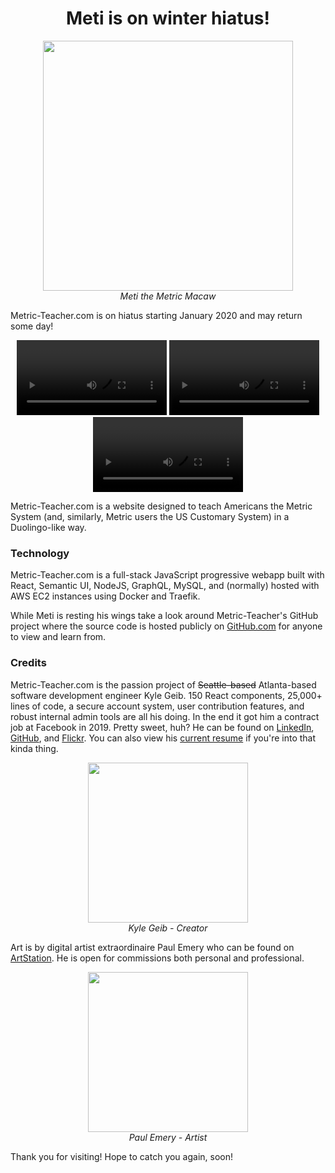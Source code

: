 <h1 align="center">Meti is on winter hiatus!</h1>

<p align="center">
  <img src="https://s3-us-west-2.amazonaws.com/metric-teacher/media/mascot/thumbs-up.png" width="400" />
  <br />
  <em>Meti the Metric Macaw</em>
</p>

Metric-Teacher.com is on hiatus starting January 2020 and may return some day!

<p align="center">
  <video loop autoplay width="240px">
    <source src="https://metric-teacher.s3-us-west-2.amazonaws.com/media/welcome/03-challenge-kickoff-short.mp4" type="video/mp4">
  </video>
  <video loop autoplay width="240px">
    <source src="https://metric-teacher.s3-us-west-2.amazonaws.com/media/welcome/04-tips.mp4" type="video/mp4">
  </video>
  <video loop autoplay width="240px">
    <source src="https://metric-teacher.s3-us-west-2.amazonaws.com/media/welcome/06-subjects.mp4" type="video/mp4">
  </video>
</p>

Metric-Teacher.com is a website designed to teach Americans the Metric System (and, similarly, Metric users the US Customary System) in a Duolingo-like way.

### Technology
Metric-Teacher.com is a full-stack JavaScript progressive webapp built with React, Semantic UI, NodeJS, GraphQL, MySQL, and (normally) hosted with AWS EC2 instances using Docker and Traefik.

While Meti is resting his wings take a look around Metric-Teacher's GitHub project where the source code is hosted publicly on [GitHub.com](https://github.com/TiE23/metric-teacher) for anyone to view and learn from.

### Credits
Metric-Teacher.com is the passion project of ~~Seattle-based~~ Atlanta-based software development engineer Kyle Geib. 150 React components, 25,000+ lines of code, a secure account system, user contribution features, and robust internal admin tools are all his doing. In the end it got him a contract job at Facebook in 2019. Pretty sweet, huh? He can be found on [LinkedIn](https://www.linkedin.com/in/kyle-m-geib/), [GitHub](https://github.com/TiE23), and [Flickr](https://flickr.com/kg-23). You can also view his [current resume](https://metric-teacher.s3-us-west-2.amazonaws.com/other/Kyle_Geib_Resume.pdf) if you're into that kinda thing.

<p align="center">
  <img src="https://metric-teacher.s3-us-west-2.amazonaws.com/media/portaits/kyle.gif" width="256" />
  <br />
  <em>Kyle Geib - Creator</em>
</p>

Art is by digital artist extraordinaire Paul Emery who can be found on [ArtStation](https://www.artstation.com/paulstation2). He is open for commissions both personal and professional.

<p align="center">
  <img src="https://metric-teacher.s3-us-west-2.amazonaws.com/media/portaits/paul.gif" width="256" />
  <br />
  <em>Paul Emery - Artist</em>
</p>

Thank you for visiting! Hope to catch you again, soon!
